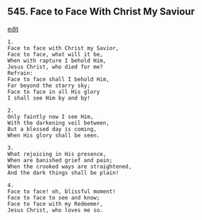 
## 545.  Face to Face With Christ My Saviour
[edit](https://docs.google.com/document/d/1lFxctUkdrqEIwdLZzsAUr0cR2PpQ8W2j/edit?mode=html)




    1.
    Face to face with Christ my Savior,
    Face to face, what will it be,
    When with rapture I behold Him,
    Jesus Christ, who died for me?
    Refrain:
    Face to face shall I behold Him,
    Far beyond the starry sky;
    Face to face in all His glory
    I shall see Him by and by!

    2.
    Only faintly now I see Him,
    With the darkening veil between,
    But a blessed day is coming,
    When His glory shall be seen.

    3.
    What rejoicing in His presence,
    When are banished grief and pain;
    When the crooked ways are straightened,
    And the dark things shall be plain!

    4.
    Face to face! oh, blissful moment!
    Face to face to see and know;
    Face to face with my Redeemer,
    Jesus Christ, who loves me so.
